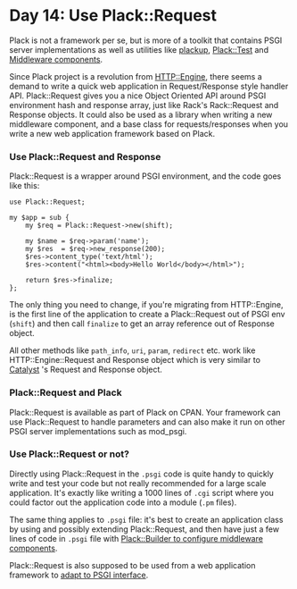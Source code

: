 # Day 14: Use Plack::Request

Plack is not a framework per se, but is more of a toolkit that contains PSGI server implementations as well as utilities like [plackup][1], [Plack::Test][2] and [Middleware components][3].

Since Plack project is a revolution from [HTTP::Engine][4], there seems a demand to write a quick web application in Request/Response style handler API. Plack::Request gives you a nice Object Oriented API around PSGI environment hash and response array, just like Rack's Rack::Request and Response objects. It could also be used as a library when writing a new middleware component, and a base class for requests/responses when you write a new web application framework based on Plack.

### Use Plack::Request and Response

Plack::Request is a wrapper around PSGI environment, and the code goes like this:

```
use Plack::Request;

my $app = sub {
    my $req = Plack::Request->new(shift);

    my $name = $req->param('name');
    my $res  = $req->new_response(200);
    $res->content_type('text/html');
    $res->content("<html><body>Hello World</body></html>");

    return $res->finalize;
};
```

The only thing you need to change, if you're migrating from HTTP::Engine, is the first line of the application to create a Plack::Request out of PSGI env (`shift`) and then call `finalize` to get an array reference out of Response object.

All other methods like `path_info`, `uri`, `param`, `redirect` etc. work like HTTP::Engine::Request and Response object which is very similar to [Catalyst][5] 's Request and Response object.

### Plack::Request and Plack

Plack::Request is available as part of Plack on CPAN. Your framework can use Plack::Request to handle parameters and can also make it run on other PSGI server implementations such as mod\_psgi.

### Use Plack::Request or not?

Directly using Plack::Request in the `.psgi` code is quite handy to quickly write and test your code but not really recommended for a large scale application. It's exactly like writing a 1000 lines of `.cgi` script where you could factor out the application code into a module (`.pm` files). 

The same thing applies to `.psgi` file: it's best to create an application class by using and possibly extending Plack::Request, and then have just a few lines of code in `.psgi` file with [Plack::Builder to configure middleware components][6].

Plack::Request is also supposed to be used from a web application framework to [adapt to PSGI interface][7].

  [1]: http://advent.plackperl.org/2009/12/day-3-using-plackup.html
  [2]: http://advent.plackperl.org/2009/12/day-13-use-placktest-to-test-your-application.html
  [3]: http://advent.plackperl.org/2009/12/day-10-using-plack-middleware.html
  [4]: http://search.cpan.org/perldoc?HTTP::Engine
  [5]: http://search.cpan.org/dist/Catalyst-Runtime
  [6]: http://advent.plackperl.org/2009/12/day-11-using-plackbuilder.html
  [7]: http://advent.plackperl.org/2009/12/day-8-adapting-web-frameworks-to-psgi.html

